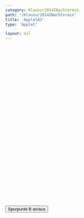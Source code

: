 ```yaml
---
category: Klausur2014INachtermin
path: '/Klausur2014INachtermin'
title: 'AppletA3'
type: 'Applet'

layout: nil
---
```

<link type="text/css" href="https://cdnjs.cloudflare.com/ajax/libs/jsxgraph/0.99.6/jsxgraph.css"><link rel="stylesheet" type="text/css" href="//cdnjs.cloudflare.com/ajax/libs/jsxgraph/0.99.7/jsxgraph.css" />
<div id="07507c8e-77f4-49f9-b441-69531630cdb3" class="jxgbox" style="width:500px; height:500px">
<script type="text/javascript">

	
	const board = JXG.JSXGraph.initBoard('07507c8e-77f4-49f9-b441-69531630cdb3', {
    							boundingbox: [-8, 10, 6, -3],
                  axis: true
              });
var tracestate=false;     
var graphstate=false;         
var A = board.create('point', [2,1], {name:'A', fixed:true, color:'red', size:2, label:{fontsize:15}});
var f = x => Math.pow(2, x+4) - 1;
var Gf = board.create('functiongraph', [f]);
var D = board.create('glider', [-2, f(-2), Gf],{color:'orange', name:'D', size:2, label:{fontsize:15}});

var B = board.create('point', [function(){return Math.pow(2, D.X()+4);}, function() {return -D.X()+3;}],{trace:function(){return tracestate}, name:'B', fixed:true, color:'green', size:2, label:{fontsize:15}});
var line = board.create('line', [D,B], {visible:false});
var C = board.create('reflection', [A,line], {name:'C', fixed:true, color:'green', size:2, label:{fontsize:15}});
var square = board.create('polygon', [A,B,C,D]);
var NR_T = board.create('text', [0.5, -1.5, '2014 NT 1 A3'], {fontsize:18});

var D_T = board.create('text', [-7, 8, function(){ return 'D(' + JXG.toFixed(D.X(), 2) + ', ' + JXG.toFixed(D.Y(), 2) + ')';}], {fontsize:18, color:'orange'});
var B_T = board.create('text', [-7, 7.5, function(){ return 'B(' + JXG.toFixed(B.X(), 2) + ', ' + JXG.toFixed(B.Y(), 2) + ')';}], {fontsize:18, color:'green'});
var C_T = board.create('text', [-7, 7, function(){ return 'C(' + JXG.toFixed(C.X(), 2) + ', ' + JXG.toFixed(C.Y(), 2) + ')';}], {fontsize:18, color:'green'});
	
function changestate() {
if(tracestate){
B.clearTrace();
tracestate=false;
}else{
tracestate=true;
}
}
  </script>
  </div>
 <form><input type='button' value="Spurpunkt B an/aus" onClick="changestate();"></form>